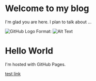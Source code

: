 # Welcome to my blog

I'm glad you are here. I plan to talk about ...

![GitHub Logo](Capture3.PNG)
Format: ![Alt Text](url)



<!DOCTYPE html>
<html>
<body>
<h1>Hello World</h1>
<p>I'm hosted with GitHub Pages.</p>
  <a href="README.md">test link</a>
</body>
</html>
